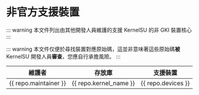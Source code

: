 # 非官方支援裝置

::: warning
本文件列出由其他開發人員維護的支援 KernelSU 的非 GKI 裝置核心
:::

::: warning
本文件仅便於尋找裝置對應原始碼，這並非意味著這些原始碼**被** KernelSU 開發人員**審查**，您應自行承擔風險。
:::

<script setup>
import data from '../../repos.json'
</script>

<table>
   <thead>
      <tr>
         <th>維護者</th>
         <th>存放庫</th>
         <th>支援裝置</th>
      </tr>
   </thead>
   <tbody>
    <tr v-for="repo in data" :key="repo.devices">
        <td><a :href="repo.maintainer_link" target="_blank" rel="noreferrer">{{ repo.maintainer }}</a></td>
        <td><a :href="repo.kernel_link" target="_blank" rel="noreferrer">{{ repo.kernel_name }}</a></td>
        <td>{{ repo.devices }}</td>
    </tr>
   </tbody>
</table>